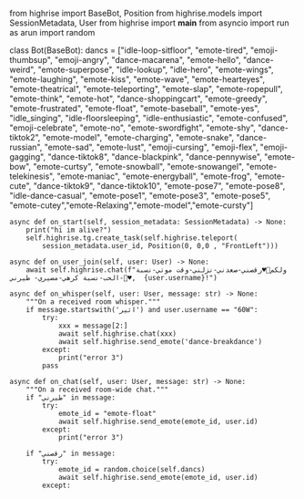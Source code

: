 from highrise import BaseBot, Position
from highrise.models import SessionMetadata, User
from highrise import __main__
from asyncio import run as arun
import random

class Bot(BaseBot):
    dancs = ["idle-loop-sitfloor", "emote-tired", "emoji-thumbsup", "emoji-angry", "dance-macarena", "emote-hello", "dance-weird", "emote-superpose", "idle-lookup", "idle-hero", "emote-wings", "emote-laughing", "emote-kiss", "emote-wave", "emote-hearteyes", "emote-theatrical", "emote-teleporting", "emote-slap", "emote-ropepull", "emote-think", "emote-hot", "dance-shoppingcart", "emote-greedy", "emote-frustrated", "emote-float", "emote-baseball", "emote-yes", "idle_singing", "idle-floorsleeping", "idle-enthusiastic", "emote-confused", "emoji-celebrate", "emote-no", "emote-swordfight", "emote-shy", "dance-tiktok2", "emote-model", "emote-charging", "emote-snake", "dance-russian", "emote-sad", "emote-lust", "emoji-cursing", "emoji-flex", "emoji-gagging", "dance-tiktok8", "dance-blackpink", "dance-pennywise", "emote-bow", "emote-curtsy", "emote-snowball", "emote-snowangel", "emote-telekinesis", "emote-maniac", "emote-energyball", "emote-frog", "emote-cute", "dance-tiktok9", "dance-tiktok10", "emote-pose7", "emote-pose8", "idle-dance-casual", "emote-pose1", "emote-pose3", "emote-pose5", "emote-cutey","emote-Relaxing","emote-model","emote-cursty"]

    async def on_start(self, session_metadata: SessionMetadata) -> None:
        print("hi im alive?")
        self.highrise.tg.create_task(self.highrise.teleport(
            session_metadata.user_id, Position(0, 0,0 , "FrontLeft")))

    async def on_user_join(self, user: User) -> None:
        await self.highrise.chat(f"ولكم🤍♥️رقصني-صعدني-نزلني-وقت موتي-نسبة الحب-نسبة كرهي-مصيري- طيرني-🤍♥️,  {user.username}!")

    async def on_whisper(self, user: User, message: str) -> None:
        """On a received room whisper."""
        if message.startswith('اثير') and user.username == "60W":
            try:
                xxx = message[2:]
                await self.highrise.chat(xxx)
                await self.highrise.send_emote('dance-breakdance')
            except:
                print("error 3")
            pass

    async def on_chat(self, user: User, message: str) -> None:
        """On a received room-wide chat."""
        if "طيرني" in message:
            try:
                emote_id = "emote-float"
                await self.highrise.send_emote(emote_id, user.id)
            except:
                print("error 3")

        if "رقصني" in message:
            try:
                emote_id = random.choice(self.dancs)
                await self.highrise.send_emote(emote_id, user.id)
            except:
